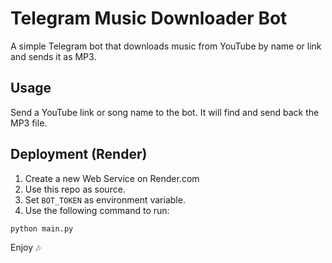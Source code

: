 # Telegram Music Downloader Bot

A simple Telegram bot that downloads music from YouTube by name or link and sends it as MP3.

## Usage

Send a YouTube link or song name to the bot. It will find and send back the MP3 file.

## Deployment (Render)

1. Create a new Web Service on Render.com
2. Use this repo as source.
3. Set `BOT_TOKEN` as environment variable.
4. Use the following command to run:

```bash
python main.py
```

Enjoy 🎶